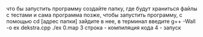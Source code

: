 что бы запустить программу создайте папку, где будут храниться файлы с тестами и сама программа
позже, чтобы запустить программу, с помощью cd [адрес папки] зайдите в нее, в терминал введите
g++ -Wall -o ex dekstra.cpp
./ex 0.map
3 строка - компиляция кода
4 - запуск
